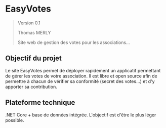 # EasyVotes

> Version 0.1
>
> Thomas MERLY
>
> Site web de gestion des votes pour les associations...

## Objectif du projet

Le site EasyVotes permet de déployer rapidement un applicatif permettant de gérer les votes de votre association. Il est libre et open source afin de permettre à chacun de vérifier sa conformité (secret des votes...) et d'y apporter sa contribution.

## Plateforme technique

.NET Core + base de données intégrée. L'objectif est d'être le plus léger possible.
